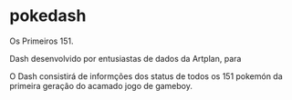 # pokedash

Os Primeiros 151.

Dash desenvolvido por entusiastas de dados da Artplan, para 

O Dash consistirá de informções dos status de todos os 151 pokemón da primeira geração do acamado jogo de gameboy.  

